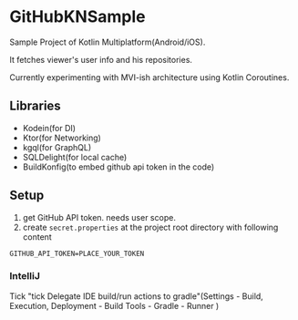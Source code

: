 # GitHubKNSample

Sample Project of Kotlin Multiplatform(Android/iOS).

It fetches viewer's user info and his repositories.

Currently experimenting with MVI-ish architecture using Kotlin Coroutines.

## Libraries

- Kodein(for DI)
- Ktor(for Networking)
- kgql(for GraphQL)
- SQLDelight(for local cache)
- BuildKonfig(to embed github api token in the code)


## Setup

1. get GitHub API token. needs user scope.
2. create `secret.properties` at the project root directory with following content

```properties
GITHUB_API_TOKEN=PLACE_YOUR_TOKEN
```

### IntelliJ

Tick "tick Delegate IDE build/run actions to gradle"(Settings - Build, Execution, Deployment - Build Tools - Gradle - Runner )
